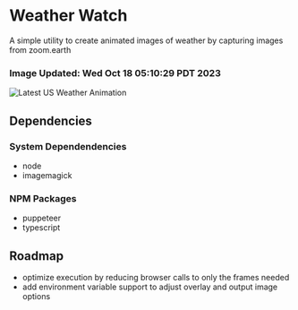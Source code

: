 # Weather Watch

A simple utility to create animated images of weather by capturing images from zoom.earth

### Image Updated: Wed Oct 18 05:10:29 PDT 2023

![Latest US Weather Animation](animations/2023-10-18.webp)

## Dependencies
### System Dependendencies
* node
* imagemagick
### NPM Packages
* puppeteer
* typescript

## Roadmap
* optimize execution by reducing browser calls to only the frames needed
* add environment variable support to adjust overlay and output image options
